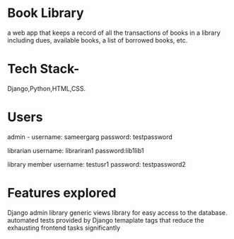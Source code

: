 # Book Library
 a web app that keeps a record of all the transactions of books in a library including dues, available books, a list of borrowed books, etc.
# Tech Stack-
 Django,Python,HTML,CSS.
# Users
admin - 
username: sameergarg
password: testpassword

librarian 
username: librariran1
password:lib1lib1

library member
username: testusr1
password: testpassword2
# Features explored 
Django admin  library
generic views library for easy access to the database.
automated tests provided by Django
temaplate tags that reduce the exhausting frontend tasks significantly
